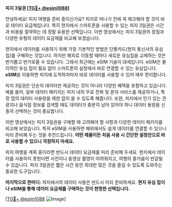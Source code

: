 **피지 3일권 [[TG💪+ @esim1088](https://t.me/s/esim1088)]**

안녕하세요! 피지 여행을 준비 중이신가요? 피지로 떠나기 전에 꼭 체크해야 할 것이 바로 데이터 요금제입니다. 특히 현지에서 스마트폰을 사용할 수 있는 피지 3일권은 시간과 비용을 절약하는 데 정말 유용한 선택입니다. 이번 영상에서는 피지 3일권의 장점과 다양한 유형의 데이터 요금제를 비교해 보겠습니다.

현지에서 데이터를 사용하기 위해 가장 기본적인 방법은 단통카드(현지 통신사의 유심칩)를 구매하는 것입니다. 하지만 해외로 이동할 때마다 새로운 유심칩을 교체하는 것은 번거롭고 번거로울 수 있습니다. 그래서 최근에는 eSIM 기술이 대세입니다. eSIM은 물리적인 유심 칩이 필요 없이 스마트폰의 설정에서 바로 연결할 수 있는 유심입니다. **eSIM**을 이용하면 피지에 도착하자마자 바로 데이터를 사용할 수 있어 매우 편리합니다.

피지 3일권은 단순히 데이터만 제공하는 것이 아니라 다양한 혜택을 포함하고 있습니다. 예를 들어, 일부 데이터 패키지는 피지 내의 무료 전화 및 문자 서비스를 제공하거나, 특정 앱의 데이터 사용량을 제한 없이 쓸 수 있도록 해줍니다. 또한, 피지에서 인기 있는 관광지나 음식점 정보를 검색할 때도 데이터가 충분히 남아 있어야 하니 데이터 용량을 신중히 선택하는 것이 중요합니다.

이번 영상에서는 피지 3일권을 구매할 때 고려해야 할 사항과 다양한 데이터 패키지를 비교해 보았습니다. 특히 eSIM을 사용하면 해외에서도 쉽게 데이터를 연결할 수 있으니 미리 준비해 두는 것을 추천드립니다. **어떤 제품이든 처음 사용 시 간단한 설정만으로 바로 사용할 수 있으니 걱정하지 마세요.**

피지 여행을 계획 중이라면 반드시 데이터 요금제를 미리 준비해 두세요. 현지에서 데이터를 사용하지 못한다면 사진이나 동영상 촬영이 어려워지고, 여행의 즐거움이 반감될 수 있습니다. 피지 3일권은 짧은 시간 동안 최대한 많은 것을 즐길 수 있도록 도와주는 중요한 도구입니다.

**마지막으로 한마디:** 피지에서의 데이터 사용은 반드시 미리 준비하세요. **현지 유심 칩이나 eSIM을 통해 데이터 요금제를 구매하는 것이 현명한 선택입니다.**

[[TG💪+ @esim1088](https://t.me/s/esim1088) ![Image](https://i.postimg.cc/Y0z9fWf4/image.png)]